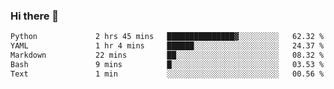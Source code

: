 ### Hi there 👋

<!--START_SECTION:waka-->

```txt
Python             2 hrs 45 mins   ███████████████▓░░░░░░░░░   62.32 %
YAML               1 hr 4 mins     ██████░░░░░░░░░░░░░░░░░░░   24.37 %
Markdown           22 mins         ██░░░░░░░░░░░░░░░░░░░░░░░   08.32 %
Bash               9 mins          █░░░░░░░░░░░░░░░░░░░░░░░░   03.53 %
Text               1 min           ░░░░░░░░░░░░░░░░░░░░░░░░░   00.56 %
```

<!--END_SECTION:waka-->

<!--
**Jonas-VanHaeken/Jonas-VanHaeken** is a ✨ _special_ ✨ repository because its `README.md` (this file) appears on your GitHub profile.

Here are some ideas to get you started:

- 🔭 I’m currently working on ...
- 🌱 I’m currently learning ...
- 👯 I’m looking to collaborate on ...
- 🤔 I’m looking for help with ...
- 💬 Ask me about ...
- 📫 How to reach me: ...
- 😄 Pronouns: ...
- ⚡ Fun fact: ...
-->
